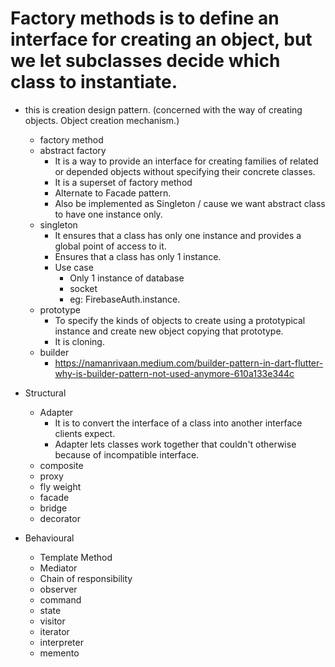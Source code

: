 # Factory methods is to define an interface for creating an object, but we let subclasses decide which class to instantiate.
* this is creation design pattern. (concerned with the way of creating objects. Object creation mechanism.)
    - factory method
    - abstract factory
      - It is a way to provide an interface for creating families of related or depended objects without specifying their concrete classes.
      - It is a superset of factory method
      - Alternate to Facade pattern.
      - Also be implemented as Singleton / cause we want abstract class to have one instance only.
    - singleton
      - It ensures that a class has only one instance and provides a global point of access to it.
      - Ensures that a class has only 1 instance.
      - Use case
        - Only 1 instance of database
        - socket
        - eg: FirebaseAuth.instance.
    - prototype
      - To specify the kinds of objects to create using a prototypical instance and create new object copying that prototype.
      - It is cloning.
    - builder
      - https://namanrivaan.medium.com/builder-pattern-in-dart-flutter-why-is-builder-pattern-not-used-anymore-610a133e344c

* Structural
  - Adapter
    - It is to convert the interface of a class into another interface clients expect.
    - Adapter lets classes work together that couldn't otherwise because of incompatible interface.
  - composite
  - proxy
  - fly weight
  - facade
  - bridge
  - decorator

* Behavioural
  - Template Method
  - Mediator
  - Chain of responsibility
  - observer
  - command
  - state
  - visitor
  - iterator
  - interpreter
  - memento